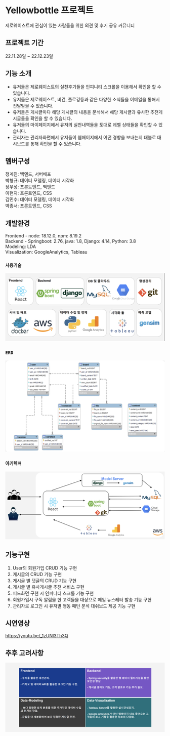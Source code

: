# Yellowbottle 프로젝트

제로웨이스트에 관심이 있는 사람들을 위한 의견 및 후기 공유 커뮤니티

## 프로젝트 기간

22.11.28일 ~ 22.12.23일


## 기능 소개
* 유저들은 제로웨이스트의 실천후기들을 인피니티 스크롤을 이용해서 확인을 할 수 있습니다. 
* 유저들은 제로웨이스트, 비건, 플로깅등과 같은 다양한 소식들을 이메일을 통해서 전달받을 수 있습니다.
* 유저들은 게시글마다 해당 게시글의 내용을 분석해서 해당 게시글과 유사한 추천게시글들을 확인을 할 수 있습니다.
* 유저들의 마이페이지에서 유저의 실천내역들을 토대로 레벨 상태들을 확인할 수 있습니다.
* 관리자는 관리자화면에서 유저들이 웹페이지에서 어떤 경향을 보내는지 태블로 대시보드를 통해 확인을 할 수 있습니다.


## 멤버구성

정계진: 백엔드, 서버배포  
박형규: 데이터 모델링, 데이터 시각화  
장우성: 프론트엔드, 백엔드  
이현지: 프론트엔드, CSS  
김민수: 데이터 모델링, 데이터 시각화  
박종서: 프론트엔드, CSS  

## 개발환경

Frontend - node: 18.12.0, npm: 8.19.2  
Backend - Springboot: 2.76, java: 1.8, Django: 4.14, Python: 3.8  
Modeling: LDA  
Visualization: GoogleAnalytics, Tableau   

### `사용기술`
![<Useskill>](./issue/사용기술.png)

### `ERD`
![<ERD>](./issue/스키마.png)

### `아키텍쳐`
![<architecture>](./issue/아키텍쳐.png)


## 기능구현
1. User의 회원가입 CRUD 기능 구현  
2. 게시글의 CRUD 기능 구현  
3. 게시글 별 댓글의 CRUD 기능 구현  
4. 게시글 별 유사게시글 추천 서비스 구현  
5. 피드화면 구현 시 인피니티 스크롤 기능 구현  
6. 회원가입시 구독 알림을 한 고객들을 대상으로 메일 뉴스레터 발송 기능 구현  
7. 관리자로 로그인 시 유저별 행동 패턴 분석 대쉬보드 제공 기능 구현  

## 시연영상
https://youtu.be/_1zUNl3Th3Q  
  
## 추후 고려사항
![<Future considerations>](./issue/고려사항.png)

